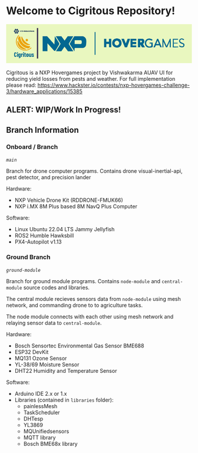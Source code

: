 # Welcome to Cigritous Repository!

!['cigritous logo'](https://github.com/rotary-auav-ui/cigritous/blob/main/docs/project_logo.png)  

Cigritous is a NXP Hovergames project by Vishwakarma AUAV UI for reducing yield losses from pests and weather. For full implementation please read: https://www.hackster.io/contests/nxp-hovergames-challenge-3/hardware_applications/15385

## ALERT: WIP/Work In Progress!

## Branch Information

### Onboard /  Branch

*`main`*

Branch for drone computer programs. Contains drone visual-inertial-api, pest detector, and precision lander

Hardware:

- NXP Vehicle Drone Kit (RDDRONE-FMUK66)
- NXP i.MX 8M Plus based 8M NavQ Plus Computer

Software:

- Linux Ubuntu 22.04 LTS Jammy Jellyfish
- ROS2 Humble Hawksbill
- PX4-Autopilot v1.13


### Ground Branch

*`ground-module`*

Branch for ground module programs. Contains `node-module` and `central-module` source codes and libraries.

The central module recieves sensors data from `node-module` using mesh network, and commanding drone to to agriculture tasks.

The node module connects with each other using mesh network and relaying sensor data to `central-module`.

Hardware:

- Bosch Sensortec Environmental Gas Sensor BME688
- ESP32 DevKit
- MQ131 Ozone Sensor
- YL-38/69 Moisture Sensor
- DHT22 Humidity and Temperature Sensor

Software:

- Arduino IDE 2.x or 1.x
- Libraries (contained in `libraries` folder):
  - painlessMesh
  - TaskScheduler
  - DHTesp
  - YL3869
  - MQUnifiedsensors
  - MQTT library
  - Bosch BME68x library